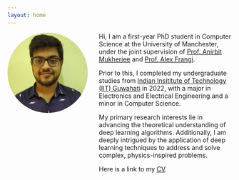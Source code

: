 ```yaml
---
layout: home
---
```


<img style="float: left; width: 180px; margin-right: 25px; margin-bottom: 1000px; border-radius: 50%; object-fit: cover;" src="/assets/img/img.jpeg">


Hi, I am a first-year PhD student in Computer Science at the University of Manchester, under the joint supervision of [Prof. Anirbit Mukherjee](https://anirbit-ai.github.io) and [Prof. Alex Frangi](https://research.manchester.ac.uk/en/persons/alejandro-frangi).

Prior to this, I completed my undergraduate studies from [Indian Insititute of Technology (IIT) Guwahati](https://www.iitg.ac.in) in 2022, with a major in Electronics and Electrical Engineering and a minor in Computer Science.

My primary research interests lie in advancing the theoretical understanding of deep learning algorithms. Additionally, I am deeply intrigued by the application of deep learning techniques to address and solve complex, physics-inspired problems.

Here is a link to my [CV](/assets/Curriculum_Vitae.pdf).